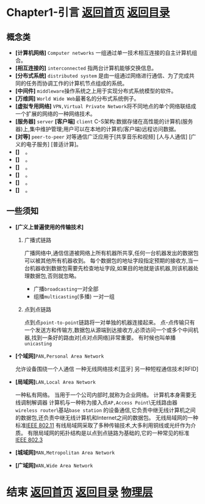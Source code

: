 # Chapter1-引言 [返回首页](../index.md) [返回目录](./day1.md) 

## 概念类
  + **[计算机网络]** ``Computer networks`` 一组通过单一技术相互连接的自主计算机组合。
  + **[相互连接的]** ``interconnected`` 指两台计算机能够交换信息。
  + **[分布式系统]** ``distributed system`` 是由一组通过网络进行通信、为了完成共同的任务而协调工作的计算机节点组成的系统。
  + **[中间件]** ``middleware``操作系统之上用于实现分布式系统模型的软件。
  + **[万维网]** ``World Wide Web``最著名的分布式系统例子。
  + **[虚拟专用网络]** ``VPN,Virtual Private Network``将不同地点的单个网络联结成一个扩展的网络的一种网络技术。
  + **[服务器]** ``server``  **[客户端]** ``client``  C-S架构:数据存储在高性能的计算机(服务器)上,集中维护管理;用户可以在本地的计算机(客户端)远程访问数据。
  + **[对等]** ``peer-to-peer`` 对等通信广泛应用于[共享音乐和视频] [人与人通信]  [广义的电子服务] [普适计算]。
  + **[]** `` `` 。
  + **[]** `` `` 。
  + **[]** `` `` 。
  + **[]** `` `` 。
  + **[]** `` `` 。
  + **[]** `` `` 。
  
## 一些须知
  + **[广义上普遍使用的传输技术]**
     1. 广播式链路
     
        广播网络中,通信信道被网络上所有机器所共享,任何一台机器发出的数据包可以被其他所有机器收到。
        每个数据包的地址字段指定预期的接收方,当一台机器收到数据包需要先检查地址字段,如果目的地就是该机器,则该机器处理数据包,否则就忽略。
        + 广播``broadcasting``一对全部
        + 组播``multicasting``(多播) 一对一组
     2. 点到点链路
     
        点到点``point-to-point``链路将一对单独的机器连接起来。
        点-点传输只有一个发送方和传输方,数据包从源端到达接收方,必须访问一个或多个中间机器,找到一条好的路由对[点对点网络]非常重要。
        有时候也叫单播``unicasting``

  + **[个域网]**``PAN,Personal Area Network``
    
      允许设备围绕一个人通信
      一种无线网络技术[蓝牙]
      另一种短程通信技术[RFID]

  + **[局域网]**``LAN,Local Area Network``
  
      一种私有网络。
      当用于一个公司内部时,就称为企业网络。
      计算机本身需要无线调制解调器
      计算机与一种称为接入点``AP,Access Point``\无线路由器``wireless router``\基站``base station`` 的设备通信,它负责中继无线计算机之间的数据包,还负责中继无线计算机和Internet之间的数据包。
      无线局域网的一种标准[IEEE 802.11](俗称WiFi)
      有线局域网采取了多种传输技术,大多利用铜线或光纤作为介质。
      有限局域网的拓扑结构是以点到点链路为基础的,它的一种常见的标准[IEEE 802.3](俗称以太网)
      
      
  + **[城域网]**``MAN,Metropolitan Area Network``
  
  
  + **[广域网]**``WAN,Wide Area Network``
  
  
  

# 结束 [返回首页](../index.md) [返回目录](./day1.md) [物理层](./Chapter2.md)
